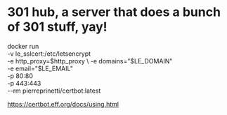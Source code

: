 # 301 hub, a server that does a bunch of 301 stuff, yay!


docker run \
  -v le_sslcert:/etc/letsencrypt \
  -e http_proxy=$http_proxy \
  -e domains="$LE_DOMAIN" \
  -e email="$LE_EMAIL" \
  -p 80:80 \
  -p 443:443 \
  --rm pierreprinetti/certbot:latest
  
  
  
https://certbot.eff.org/docs/using.html